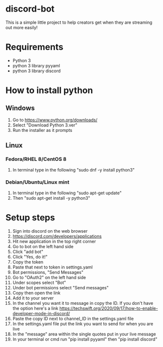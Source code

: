 # discord-bot
This is a simple little project to help creators get when they are streaming out more easily!

# Requirements
* Python 3
* python 3 library pyyaml
* python 3 library discord

# How to install python
## Windows
1. Go to https://www.python.org/downloads/
2. Select "Download Python 3.ver"
3. Run the installer as it prompts
## Linux
### Fedora/RHEL 8/CentOS 8
1. In terminal type in the following "sudo dnf -y install python3"
### Debian/Ubuntu/Linux mint
1. In terminal type in the following "sudo apt-get update"
2. Then "sudo apt-get install -y python3"

# Setup steps
1. Sign into discord on the web browser
2. https://discord.com/developers/applications
3. Hit new application in the top right corner
4. Go to bot on the left hand side
5. Click "add bot"
6. Click "Yes, do it!"
7. Copy the token 
8. Paste that next to token in settings.yaml
9. Bot permissions, "Send Messages"
10. Go to "OAuth2" on the left hand side
11. Under scopes select "Bot"
12. Under bot permissions select "Send messages"
13. Copy then open the link
14. Add it to your server
15. In the channel you want it to message in copy the ID. If you don't have the option here's a link https://techswift.org/2020/09/17/how-to-enable-developer-mode-in-discord/
16. Paste the copy ID next to channel_ID in the settings.yaml file
17. In the settings.yaml file put the link you want to send for when you are live
18. In the "message" area within the single quotes put in your live message
19. In your terminal or cmd run "pip install pyyaml" then "pip install discord"
